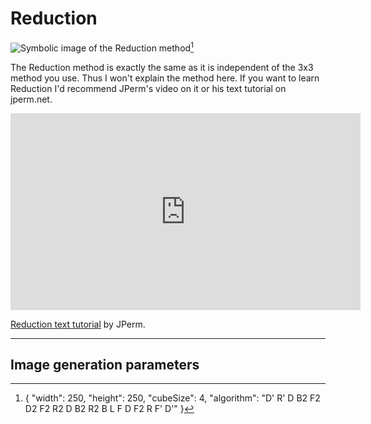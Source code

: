 # Reduction
<image class="right" alt="Symbolic image of the Reduction method" src="/images/reduction/reduction.png">[^reduction]

The Reduction method is exactly the same as it is independent of the 3x3 method you use. Thus I won't explain the method here. If you want to learn Reduction I'd recommend JPerm's video on it or his text tutorial on jperm.net.
<iframe width="560" height="315" src="https://www.youtube-nocookie.com/embed/d1I-jJlVwB4?si=D_Cs77YAVTacicYk" title="YouTube video player" frameborder="0" allow="accelerometer; autoplay; clipboard-write; encrypted-media; gyroscope; picture-in-picture; web-share" referrerpolicy="strict-origin-when-cross-origin" allowfullscreen></iframe>

[Reduction text tutorial](https://jperm.net/5x5) by JPerm.
<hr>

## Image generation parameters
[^reduction]: { "width": 250, "height": 250, "cubeSize": 4, "algorithm": "D' R' D B2 F2 D2 F2 R2 D B2 R2 B L F D F2 R F' D'" }
